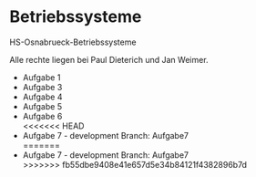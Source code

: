 # Betriebssysteme
<p>HS-Osnabrueck-Betriebssysteme</p>
<p>Alle rechte liegen bei Paul Dieterich und Jan Weimer. </p>
<ul>
  <li>Aufgabe 1</li>
  <li>Aufgabe 3</li>
  <li>Aufgabe 4</li>
  <li>Aufgabe 5</li>
  <li>Aufgabe 6</li>
<<<<<<< HEAD
  <li>Aufgabe 7 - development Branch: Aufgabe7</li> 
=======
  <li>Aufgabe 7 - development Branch: Aufgabe7</li>
>>>>>>> fb55dbe9408e41e657d5e34b84121f4382896b7d
</ul>

